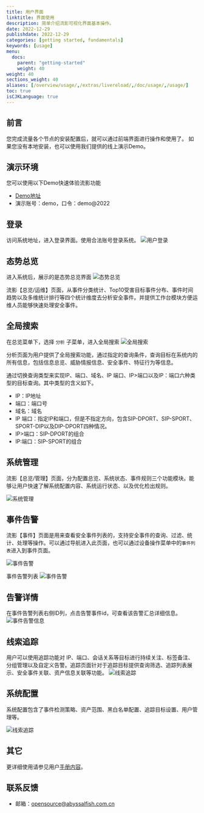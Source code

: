 ```yaml
---
title: 用户界面
linktitle: 界面使用
description: 简单介绍流影可视化界面基本操作。
date: 2022-12-29
publishdate: 2022-12-29
categories: [getting started, fundamentals]
keywords: [usage]
menu:
  docs:
    parent: "getting-started"
    weight: 40
weight: 40
sections_weight: 40
aliases: [/overview/usage/,/extras/livereload/,/doc/usage/,/usage/]
toc: true
isCJKLanguage: true
---
```

## 前言
您完成流量各个节点的安装配置后，就可以通过前端界面进行操作和使用了。
如果您没有本地安装，也可以使用我们提供的线上演示Demo。

## 演示环境
您可以使用以下Demo快速体验流影功能

- [Demo地址](http://101.254.236.75:14180/ui)
- 演示账号：demo，口令：demo@2022


## 登录
访问系统地址，进入登录界面。使用合法账号登录系统。
![用户登录](/img/login.png)

## 态势总览
进入系统后，展示的是态势总览界面
![态势总览](/img/zong.png)

流影【总览/运维】页面，从事件分类统计、Top10受害目标事件分布、事件时间趋势以及多维统计排行等四个统计维度去分析安全事件。并提供工作台模块方便运维人员能够快速处理安全事件。


## 全局搜索
在总览菜单下，选择 `分析` 子菜单，进入全局搜索
![全局搜索](/img/ly_search.png)

分析页面为用户提供了全局搜索功能，通过指定的查询条件，查询目标在系统内的所有信息，包括信息总览、威胁情报信息、安全事件、特征行为等信息。

通过切换查询类型来实现IP、端口、域名、IP 端口、IP>端口以及IP：端口六种类型的目标查询。其中类型的含义如下。
* IP：IP地址
* 端口：端口号
* 域名：域名
* IP 端口：指定IP和端口，但是不指定方向，包含SIP-DPORT、SIP-SPORT、SPORT-DIP以及DIP-DPORT四种情况。
* IP>端口：SIP-DPORT的组合
* IP:端口：SIP-SPORT的组合

## 系统管理
流影【总览/管理】页面，分为配置总览、系统状态、事件规则三个功能模块。能够让用户快速了解系统配置内容、系统运行状态、以及优化检出规则。

![系统管理](/img/ly_config.png)

## 事件告警
流影【事件】页面是用来查看安全事件列表的，支持安全事件的查询、过滤、统计、处理等操作。可以通过导航进入此页面，也可以通过设备操作菜单中的`事件列表`进入到事件页面。

![事件告警](/img/event.png)

事件告警列表
![事件告警](/img/ly_elist.png)

## 告警详情
在事件告警列表右侧ID列，点击告警事件id，可查看该告警汇总详细信息。
![事件告警信息](/img/event_detail.png)


## 线索追踪
用户可以使用追踪功能对 IP、端口、会话关系等目标进行持续关注、标签备注、分组管理以及自定义告警。追踪页面针对于追踪目标提供查询筛选、追踪列表展示、安全事件关联、资产信息关联等功能。
![线索追踪](/img/ly_zhuizong.png)

## 系统配置
系统配置包含了事件检测策略、资产范围、黑白名单配置、追踪目标设置、用户管理等。

![线索追踪](/img/ly_event_config.png)

## 其它
更详细使用请参见用户[手册内容](/user-manual/)。

## 联系反馈

- 邮箱：opensource@abyssalfish.com.cn

